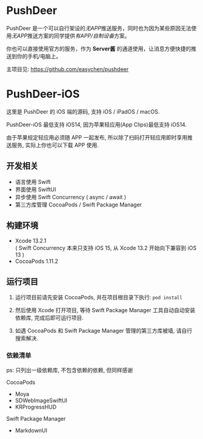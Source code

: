 # PushDeer

PushDeer 是一个可以自行架设的*无APP*推送服务，同时也为因为某些原因无法使用*无APP*推送方案的同学提供*有APP/自制设备*方案。 

你也可以直接使用官方的服务，作为 **Server酱** 的通道使用，让消息方便快捷的推送到你的手机/电脑上。 

主项目见: https://github.com/easychen/pushdeer 

# PushDeer-iOS

这里是 PushDeer 的 iOS 端的源码, 支持 iOS / iPadOS / macOS.

PushDeer-iOS 最低支持 iOS14, 因为苹果轻应用(App Clips)最低支持 iOS14.

由于苹果规定轻应用必须随 APP 一起发布, 所以除了扫码打开轻应用即时享用推送服务, 实际上你也可以下载 APP 使用.


## 开发相关

- 语言使用 Swift
- 界面使用 SwiftUI
- 异步使用 Swift Concurrency ( async / await )
- 第三方库管理 CocoaPods / Swift Package Manager

## 构建环境

- Xcode 13.2.1  
( Swift Concurrency 本来只支持 iOS 15, 从 Xcode 13.2 开始向下兼容到 iOS 13 )
- CocoaPods 1.11.2

## 运行项目

1. 运行项目前请先安装 CocoaPods, 并在项目根目录下执行: `pod install`

2. 然后使用 Xcode 打开项目, 等待 Swift Package Manager 工具自动自动安装依赖库, 完成后即可运行项目.

3. 如遇 CocoaPods 和 Swift Package Manager 管理的第三方库被墙, 请自行搜索解决.

### 依赖清单

ps: 只列出一级依赖库, 不包含依赖的依赖, 但同样感谢

CocoaPods

- Moya
- SDWebImageSwiftUI
- KRProgressHUD

Swift Package Manager

- MarkdownUI

